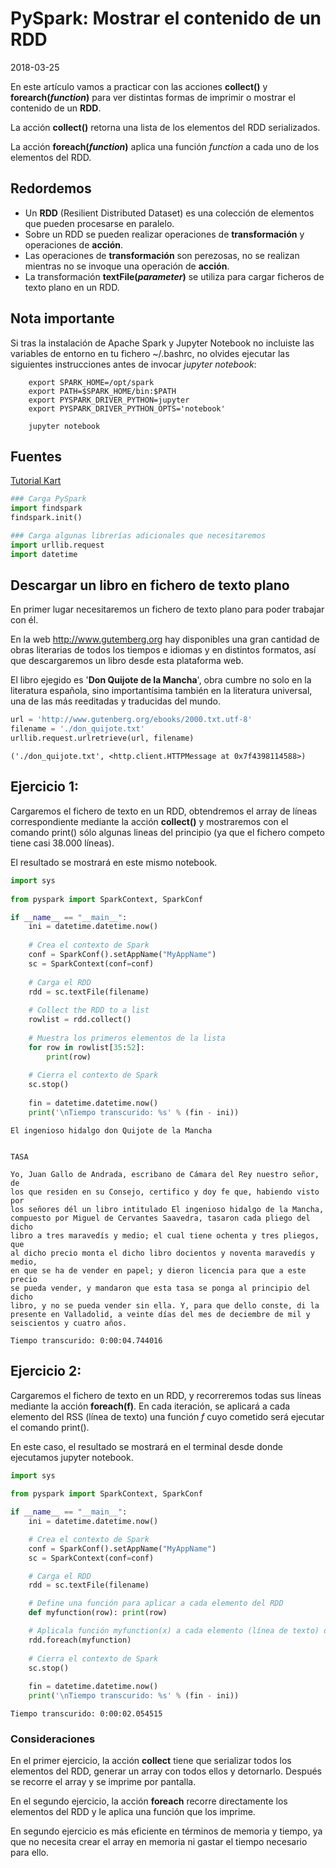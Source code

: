 
# PySpark: Mostrar el contenido de un RDD

2018-03-25

En este artículo vamos a practicar con las acciones **collect()** y **forearch(_function_)** para ver distintas formas de imprimir o mostrar el contenido de un **RDD**.

La acción **collect()** retorna una lista de los elementos del RDD serializados.

La acción **foreach(_function_)** aplica una función _function_ a cada uno de los elementos del RDD.


## Redordemos

- Un **RDD** (Resilient Distributed Dataset) es una colección de elementos que pueden procesarse en paralelo.
- Sobre un RDD se pueden realizar operaciones de **transformación** y operaciones de **acción**.
- Las operaciones de **transformación** son perezosas, no se realizan mientras no se invoque una operación de **acción**.
- La transformación **textFile(_parameter_)** se utiliza para cargar ficheros de texto plano en un RDD.


## Nota importante

Si tras la instalación de Apache Spark y Jupyter Notebook no incluiste las variables de entorno en tu fichero ~/.bashrc, no olvides ejecutar las siguientes instrucciones antes de invocar _jupyter notebook_:
```
    export SPARK_HOME=/opt/spark
    export PATH=$SPARK_HOME/bin:$PATH
    export PYSPARK_DRIVER_PYTHON=jupyter
    export PYSPARK_DRIVER_PYTHON_OPTS='notebook'
```

```
    jupyter notebook
```
## Fuentes

[Tutorial Kart](https://www.tutorialkart.com)



```python
### Carga PySpark
import findspark
findspark.init()

### Carga algunas librerías adicionales que necesitaremos
import urllib.request
import datetime
```

## Descargar un libro en fichero de texto plano

En primer lugar necesitaremos un fichero de texto plano para poder trabajar con él. 

En la web http://www.gutemberg.org hay disponibles una gran cantidad de obras literarias de todos los tiempos e idiomas y en distintos formatos, así que descargaremos un libro desde esta plataforma web.

El libro ejegido es '**Don Quijote de la Mancha**', obra cumbre no solo en la literatura española, sino importantísima también en la literatura universal, una de las más reeditadas y traducidas del mundo.


```python
url = 'http://www.gutenberg.org/ebooks/2000.txt.utf-8'
filename = './don_quijote.txt'
urllib.request.urlretrieve(url, filename)
```




    ('./don_quijote.txt', <http.client.HTTPMessage at 0x7f4398114588>)



## Ejercicio 1:

Cargaremos el fichero de texto en un RDD, obtendremos el array de líneas correspondiente mediante la acción **collect()** y mostraremos con el comando print() sólo algunas lineas del principio (ya que el fichero competo tiene casi 38.000 líneas).

El resultado se mostrará en este mismo notebook.


```python
import sys
 
from pyspark import SparkContext, SparkConf

if __name__ == "__main__":
    ini = datetime.datetime.now()
 
    # Crea el contexto de Spark
    conf = SparkConf().setAppName("MyAppName")
    sc = SparkContext(conf=conf)
 
    # Carga el RDD
    rdd = sc.textFile(filename)
 
    # Collect the RDD to a list
    rowlist = rdd.collect()
 
    # Muestra los primeros elementos de la lista
    for row in rowlist[35:52]:
        print(row)
    
    # Cierra el contexto de Spark
    sc.stop()
    
    fin = datetime.datetime.now()
    print('\nTiempo transcurido: %s' % (fin - ini))
```

    
    El ingenioso hidalgo don Quijote de la Mancha
    
    
    TASA
    
    Yo, Juan Gallo de Andrada, escribano de Cámara del Rey nuestro señor, de
    los que residen en su Consejo, certifico y doy fe que, habiendo visto por
    los señores dél un libro intitulado El ingenioso hidalgo de la Mancha,
    compuesto por Miguel de Cervantes Saavedra, tasaron cada pliego del dicho
    libro a tres maravedís y medio; el cual tiene ochenta y tres pliegos, que
    al dicho precio monta el dicho libro docientos y noventa maravedís y medio,
    en que se ha de vender en papel; y dieron licencia para que a este precio
    se pueda vender, y mandaron que esta tasa se ponga al principio del dicho
    libro, y no se pueda vender sin ella. Y, para que dello conste, di la
    presente en Valladolid, a veinte días del mes de deciembre de mil y
    seiscientos y cuatro años.
    
    Tiempo transcurido: 0:00:04.744016


## Ejercicio 2:

Cargaremos el fichero de texto en un RDD, y recorreremos todas sus líneas mediante la acción **foreach(f)**. En cada iteración, se aplicará a cada elemento del RSS (línea de texto) una función _f_ cuyo cometido será ejecutar el comando print().

En este caso, el resultado se mostrará en el terminal desde donde ejecutamos jupyter notebook.


```python
import sys
 
from pyspark import SparkContext, SparkConf

if __name__ == "__main__":
    ini = datetime.datetime.now()

    # Crea el contexto de Spark
    conf = SparkConf().setAppName("MyAppName")
    sc = SparkContext(conf=conf)

    # Carga el RDD
    rdd = sc.textFile(filename)

    # Define una función para aplicar a cada elemento del RDD
    def myfunction(row): print(row)

    # Aplicala función myfunction(x) a cada elemento (línea de texto) del RDD
    rdd.foreach(myfunction)
 
    # Cierra el contexto de Spark
    sc.stop()
    
    fin = datetime.datetime.now()
    print('\nTiempo transcurido: %s' % (fin - ini))
```

    
    Tiempo transcurido: 0:00:02.054515


### Consideraciones


En el primer ejercicio, la acción **collect** tiene que serializar todos los elementos del RDD, generar un array con todos ellos y detornarlo. Después se recorre el array y se imprime por pantalla.

En el segundo ejercicio, la acción **foreach** recorre directamente los elementos del RDD y le aplica una función que los imprime.

En segundo ejercicio es más eficiente en términos de memoria y tiempo, ya que no necesita crear el array en memoria ni gastar el tiempo necesario para ello.



```python

```

